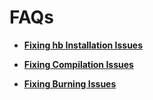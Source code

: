 # FAQs



- **[Fixing hb Installation Issues](quickstart-lite-faq-hb.md)**

- **[Fixing Compilation Issues](quickstart-lite-faq-compose.md)**

- **[Fixing Burning Issues](quickstart-lite-faq-burning.md)**
